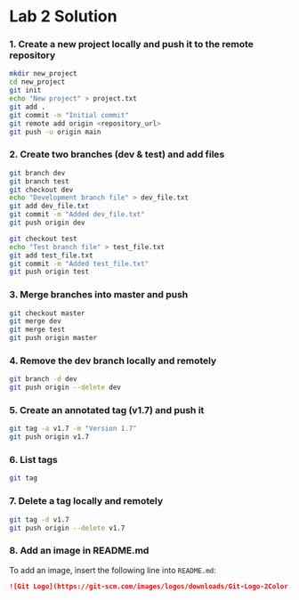 

# Lab 2 Solution

### 1. Create a new project locally and push it to the remote repository
```sh
mkdir new_project
cd new_project
git init
echo "New project" > project.txt
git add .
git commit -m "Initial commit"
git remote add origin <repository_url>
git push -u origin main
```

### 2. Create two branches (dev & test) and add files
```sh
git branch dev
git branch test
git checkout dev
echo "Development branch file" > dev_file.txt
git add dev_file.txt
git commit -m "Added dev_file.txt"
git push origin dev

git checkout test
echo "Test branch file" > test_file.txt
git add test_file.txt
git commit -m "Added test_file.txt"
git push origin test
```

### 3. Merge branches into master and push
```sh
git checkout master
git merge dev
git merge test
git push origin master
```

### 4. Remove the dev branch locally and remotely
```sh
git branch -d dev
git push origin --delete dev
```

### 5. Create an annotated tag (v1.7) and push it
```sh
git tag -a v1.7 -m "Version 1.7"
git push origin v1.7
```

### 6. List tags
```sh
git tag
```

### 7. Delete a tag locally and remotely
```sh
git tag -d v1.7
git push origin --delete v1.7
```

### 8. Add an image in README.md
To add an image, insert the following line into `README.md`:
```md
![Git Logo](https://git-scm.com/images/logos/downloads/Git-Logo-2Color.png)
```

